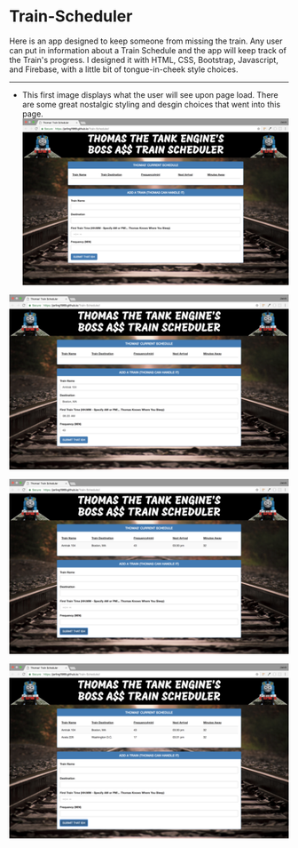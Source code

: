 # Train-Scheduler
Here is an app designed to keep someone from missing the train. Any user can put in information about a Train Schedule and the app will keep track of the Train's progress. I designed it with HTML, CSS, Bootstrap, Javascript, and Firebase, with a little bit of tongue-in-cheek style choices.

---

- This first image displays what the user will see upon page load. There are some great nostalgic styling and desgin choices that went into this page.
![INTRO](assets/images/read_me/intro.png)

![BOSTON FORM](assets/images/read_me/boston-form.png)

![BOSTON RESULTS](assets/images/read_me/boston-results.png)

![DC RESULTS](assets/images/read_me/dc-results.png)
